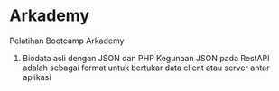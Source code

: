 # Arkademy
Pelatihan Bootcamp Arkademy

1. Biodata asli dengan JSON dan PHP
Kegunaan JSON pada RestAPI adalah sebagai format untuk bertukar data client atau server antar aplikasi
